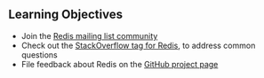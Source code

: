 ## Learning Objectives

* Join the [Redis mailing list community](http://groups.google.com/group/redis-db)
* Check out the [StackOverflow tag for Redis](http://stackoverflow.com/questions/tagged/redis?sort=newest&pageSize=30), to address common questions
* File feedback about Redis on the [GitHub project page](https://github.com/redis/redis)

